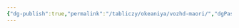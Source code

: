 ```yaml
---
{"dg-publish":true,"permalink":"/tabliczy/okeaniya/vozhd-maori/","dgPassFrontmatter":true}
---
```



